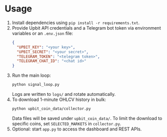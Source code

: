# Usage

1. Install dependencies using `pip install -r requirements.txt`.
2. Provide Upbit API credentials and a Telegram bot token via environment
   variables or an `.env.json` file:
   ```json
   {
     "UPBIT_KEY": "<your key>",
     "UPBIT_SECRET": "<your secret>",
     "TELEGRAM_TOKEN": "<telegram token>",
     "TELEGRAM_CHAT_ID": "<chat id>"
   }
   ```
3. Run the main loop:
   ```bash
   python signal_loop.py
   ```
   Logs are written to `logs/` and rotate automatically.
4. To download 1-minute OHLCV history in bulk:
   ```bash
   python upbit_coin_data/collector.py
   ```
   Data files will be saved under `upbit_coin_data/`. To limit the download
   to specific coins, set `SELECTED_MARKETS` in `collector.py`.
5. Optional: start `app.py` to access the dashboard and REST APIs.
